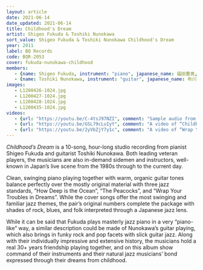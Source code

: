 ```yaml
---
layout: article
date: 2021-06-14
date_updated: 2021-06-14
title: Childhood's Dream
artist: Shigeo Fukuda & Toshiki Nunokawa
sort_value: Shigeo Fukuda & Toshiki Nunokawa Childhood's Dream
year: 2011
label: BQ Records
code: BQR-2053
cover: fukuda-nunokawa-childhood
members:
   - {name: Shigeo Fukuda, instrument: "piano", japanese_name: 福田重男, url: "https://shigeofukuda.com/"}
   - {name: Toshiki Nunokawa, instrument: "guitar", japanese_name: 布川俊樹, url: "https://toshikinunokawa.jimdofree.com/"}
images:
   - L1200426-1024.jpg
   - L1200427-1024.jpg
   - L1200428-1024.jpg
   - L1200435-1024.jpg
videos: 
   - {url: "https://youtu.be/C-4tsJ97NZI", comment: "Sample audio from “Hope in the Cave”, the first track on the album"}
   - {url: "https://youtu.be/GSL79cLuIyY", comment: "A video of “Childhood’s Dream”, a live version of the title track"}
   - {url: "https://youtu.be/2yVbZjY7y1c", comment: "A video of “Wrap Your Troubles in Dreams”, a live version of the last track on the album"}
---
```

*Childhood’s Dream* is a 10-song, hour-long studio recording from pianist Shigeo Fukuda and guitarist Toshiki Nunokawa. Both leading veteran players, the musicians are also in-demand sidemen and instructors, well-known in Japan’s live scene from the 1980s through to the current day.

Clean, swinging piano playing together with warm, organic guitar tones balance perfectly over the mostly original material with three jazz standards, “How Deep is the Ocean”, “The Peacocks”, and “Wrap Your Troubles in Dreams”. While the cover songs offer the most swinging and familiar jazz themes, the pair’s original numbers complete the package with shades of rock, blues, and folk interpreted through a Japanese jazz lens.

While it can be said that Fukuda plays masterly jazz piano in a very “piano-like” way, a similar description could be made of Nunokawa’s guitar playing, which also brings in funky rock and pop facets with slick guitar jazz. Along with their individually impressive and extensive history, the musicians hold a real 30+ years friendship playing together, and on this album show command of their instruments and their natural jazz musicians’ bond expressed through their dreams from childhood.
